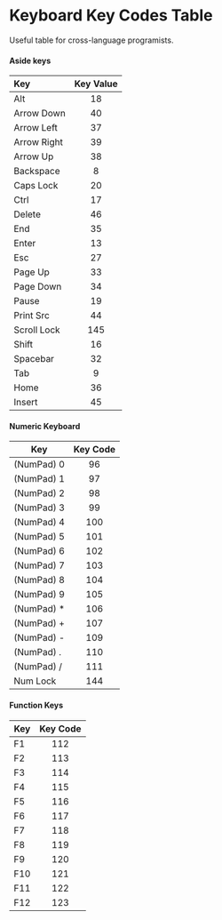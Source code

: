 # Keyboard Key Codes Table

Useful table for cross-language programists.

#### Aside keys

| Key | Key Value |
|:---|:---:|
|Alt|18|
|Arrow Down|40|
|Arrow Left|37|
|Arrow Right|39|
|Arrow Up|38|
|Backspace|8|
|Caps Lock|20|
|Ctrl|17|
|Delete|46|
|End|35|
|Enter|13|
|Esc|27|
|Page Up|33|
|Page Down|34|
|Pause|19|
|Print Src|44|
|Scroll Lock|145|
|Shift|16|
|Spacebar|32|
|Tab|9|
|Home|36|
|Insert|45|

#### Numeric Keyboard

|Key|Key Code|
|---|:---:|
|(NumPad) 0| 96|
|(NumPad) 1| 97|
|(NumPad) 2| 98|
|(NumPad) 3| 99|
|(NumPad) 4| 100|
|(NumPad) 5| 101|
|(NumPad) 6| 102|
|(NumPad) 7| 103|
|(NumPad) 8| 104|
|(NumPad) 9| 105|
|(NumPad) *| 106|
|(NumPad) +| 107|
|(NumPad) -| 109|
|(NumPad) .| 110|
|(NumPad) /| 111|
|Num Lock|144|

#### Function Keys

|Key|Key Code|
|---|:---:|
|F1| 112|
|F2| 113|
|F3| 114|
|F4| 115|
|F5| 116|
|F6| 117|
|F7| 118|
|F8| 119|
|F9| 120|
|F10| 121|
|F11| 122|
|F12| 123|
